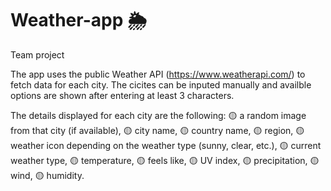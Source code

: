 # Weather-app 🌦️

Team project

The app uses the public Weather API (https://www.weatherapi.com/) to fetch data for each city. 
The cicites can be inputed manually and availble options are shown after entering at least 3 characters. 

The details displayed for each city are the following: 
🟡 a random image from that city (if available),
🟡 city name,
🟡 country name,
🟡 region,
🟡 weather icon depending on the weather type (sunny, clear, etc.),
🟡 current weather type,
🟡 temperature, 
🟡 feels like,
🟡 UV index,
🟡 precipitation,
🟡 wind,
🟡 humidity.
